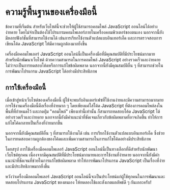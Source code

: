 ความรู้พื้นฐานของเครื่องมือนี้
==============================

ข้อความที่เริ่มต้น สำหรับเว็บไซต์นี้จะช่วยให้ผู้ใช้สามารถคอมไพล์ JavaScript ออนไลน์ได้อย่างง่ายดาย โดยไม่จำเป็นต้องใช้โปรแกรมคอมไพเลอร์ภายในเครื่องคอมพิวเตอร์ของตนเอง นอกจากนี้ยังมีหลายฟังก์ชั่นที่สามารถใช้งานได้ เช่นการเรียกใช้งานตัวแปลแบบอินเทอร์เอ็ด และการตรวจสอบการเขียนโค้ด JavaScript ให้มีความถูกต้องมากยิ่งขึ้น

เครื่องมือคอมไพเลอร์ JavaScript ออนไลน์นี้เป็นเครื่องมือที่มีคุณสมบัติที่มีประโยชน์มากมายสำหรับนักพัฒนาเว็บไซต์ ด้วยความสามารถในการคอมไพล์ JavaScript อย่างรวดเร็วและง่ายดาย ไม่ว่าจะเป็นการทดสอบโค้ดหรือการแก้ไขข้อผิดพลาด นอกจากนี้ยังมีคุณสมบัติอื่น ๆ ที่สามารถช่วยในการพัฒนาโปรแกรม JavaScript ได้อย่างมีประสิทธิภาพ

การใช้เครื่องมือนี้
-------------------

เมื่อเข้าสู่หน้าเว็บไซต์ของเครื่องมือนี้ ผู้ใช้จะพบกับอินเตอร์เฟซที่ใช้งานง่ายและมีความสามารถมากมาย การใช้งานเครื่องมือนี้คือเรื่องที่ง่ายมาก ๆ โดยเพียงแค่ใส่โค้ด JavaScript ที่ต้องการคอมไพล์ลงในพื้นที่ที่กำหนดไว้ และกดปุ่ม "คอมไพล์" เพียงเท่านี้เท่านั้น ก็สามารถทดสอบโค้ด JavaScript ได้อย่างรวดเร็วและง่ายดาย นอกจากนี้ยังมีคำแนะนำที่ชัดเจนเกี่ยวกับข้อผิดพลาดที่อาจเกิดขึ้น ทำให้การแก้ไขโค้ดกลายเป็นเรื่องที่ง่ายมากขึ้น

นอกจากนี้ยังมีคุณสมบัติอื่น ๆ ที่สามารถใช้งานได้ เช่น การเรียกใช้งานตัวแปลแบบอินเทอร์เอ็ด ซึ่งช่วยในการทดสอบความถูกต้องของโค้ดและเพิ่มความสามารถในการแก้ไขโค้ดอย่างมีประสิทธิภาพ

โดยสรุป การใช้เครื่องมือคอมไพเลอร์ JavaScript ออนไลน์นี้เป็นทางเลือกที่ดีสำหรับนักพัฒนาเว็บไซต์ทุกคน เนื่องจากมีคุณสมบัติที่มีประโยชน์มากมายและการใช้งานที่ง่ายดาย นอกจากนี้ยังมีคำแนะนำที่ชัดเจนที่ช่วยในการแก้ไขข้อผิดพลาด ทำให้การพัฒนาโปรแกรม JavaScript เป็นเรื่องที่ง่ายและมีประสิทธิภาพมากยิ่งขึ้น

หวังว่าเครื่องมือคอมไพเลอร์ JavaScript ออนไลน์นี้จะเป็นประโยชน์แก่ผู้ใช้ทุกคนในการพัฒนาและทดสอบโปรแกรม JavaScript ของตนเอง ให้ทดลองใช้และสังเกตผลลัพธ์ดี ๆ กันเถอะครับ!